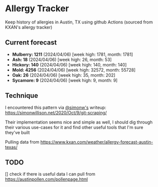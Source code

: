 # Allergy Tracker

Keep history of allergies in Austin, TX using github Actions (sourced from KXAN's allergy tracker)

## Current forecast
<!-- INJECT FORECAST -->
- **Mulberry: 1211** (2024/04/06)  [week high: 1781, month: 1781]
- **Ash: 18** (2024/04/06)  [week high: 26, month: 53]
- **Hickory: 140** (2024/04/06)  [week high: 140, month: 140]
- **Mold: 4256** (2024/04/06)  [week high: 32572, month: 55728]
- **Oak: 26** (2024/04/06)  [week high: 35, month: 202]
- **Sycamore: 9** (2024/04/06)  [week high: 9, month: 9]
<!-- END INJECT FORECAST -->

## Technique

I encountered this pattern via [@simonw's](https://github.com/simonw) writeup: https://simonwillison.net/2020/Oct/9/git-scraping/

Their implementation seems nice and simple as well, I should dig through their various use-cases for it and find other useful tools that I'm sure they've built

Pulling data from https://www.kxan.com/weather/allergy-forecast-austin-texas/

## TODO

[] check if there is useful data I can pull from https://austinpollen.com/pollenpage.html
